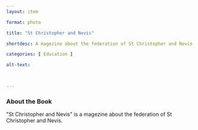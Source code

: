 ```yaml
---
layout: item 

format: photo 

title: "St Christopher and Nevis"

shortdesc: A magezine about the federation of St Christopher and Nevis. 

categories: [ Education ] 

alt-text:  

 

--- 
```




### About the Book

"St Christopher and Nevis" is a magezine about the federation of St Christopher and Nevis. 
